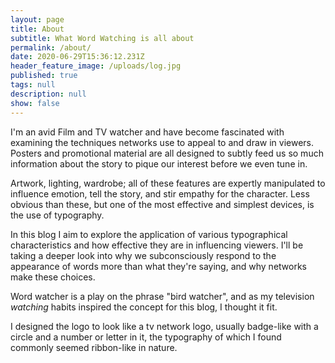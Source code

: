 ```yaml
---
layout: page
title: About
subtitle: What Word Watching is all about
permalink: /about/
date: 2020-06-29T15:36:12.231Z
header_feature_image: /uploads/log.jpg
published: true
tags: null
description: null
show: false
---
```

I'm an avid Film and TV watcher and have become fascinated with examining the techniques networks use to appeal to and draw in viewers. Posters and promotional material are all designed to subtly feed us so much information about the story to pique our interest before we even tune in. 

Artwork, lighting, wardrobe; all of these features are expertly manipulated to influence emotion, tell the story, and stir empathy for the character. Less obvious than these, but one of the most effective and simplest devices, is the use of typography.

In this blog I aim to explore the application of various typographical characteristics and how effective they are in influencing viewers. I'll be taking a deeper look into why we subconsciously respond to the appearance of words more than what they're saying, and why networks make these choices.

Word watcher is a play on the phrase "bird watcher", and as my television *watching* habits inspired the concept for this blog, I thought it fit.

I designed the logo to look like a tv network logo, usually badge-like with a circle and a number or letter in it, the typography of which I found commonly seemed ribbon-like in nature.